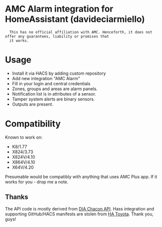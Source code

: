 AMC Alarm integration for HomeAssistant (davideciarmiello)
===

      This has no official affiliation with AMC. Henceforth, it does not offer any guarantees, liability or promises that 
      it works.

Usage
===

* Install it via HACS by adding custom repository
* Add new integration "AMC Alarm"
* Fill in your login and central credentials
* Zones, groups and areas are alarm panels.
* Notification list is in attributes of a sensor.
* Tamper system alerts are binary sensors.
* Outputs are present.
      
Compatibility
===

Known to work on:
* K8/1.77
* X824/3.73
* X824V/4.10
* X864V/4.10
* X64V/4.20


Presumable would be compatibly with anything that uses AMC Plus app. If it works for you - drop me a note.


## Thanks
The API code is mostly derived from [DIA Chacon API](https://github.com/cnico/dio-chacon-wifi-api). Hass integration and supporting GitHub/HACS manifests are stolen from [HA Toyota](https://github.com/DurgNomis-drol/ha_toyota). Thank you, guys! 
